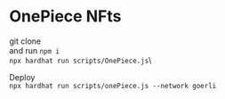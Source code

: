 # OnePiece NFts

git clone \
and run ```npm i```\
```npx hardhat run scripts/OnePiece.js```\


Deploy\
```npx hardhat run scripts/onePiece.js --network goerli```





